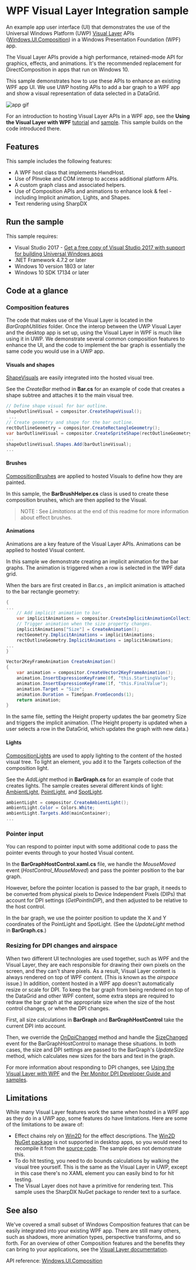 # WPF Visual Layer Integration sample

An example app user interface (UI) that demonstrates the use of the Universal Windows Platform (UWP) [Visual Layer](https://docs.microsoft.com/windows/uwp/composition/visual-layer) APIs ([Windows.UI.Composition](https://docs.microsoft.com/uwp/api/windows.ui.composition)) in a Windows Presentation Foundation (WPF) app.

The Visual Layer APIs provide a high performance, retained-mode API for graphics, effects, and animations. It's the recommended  replacement for DirectComposition in apps that run on Windows 10.

This sample demonstrates how to use these APIs to enhance an existing WPF app UI. We use UWP hosting APIs to add a bar graph to a WPF app and show a visual representation of data selected in a DataGrid.

![app gif](https://media.giphy.com/media/ckzSDh68pZEgg8zXjt/giphy.gif)

For an introduction to hosting Visual Layer APIs in a WPF app, see the **Using the Visual Layer with WPF** [tutorial](https://docs.microsoft.com/windows/uwp/composition/using-the-visual-layer-with-wpf) and [sample](https://github.com/Microsoft/Windows.UI.Composition-Win32-Samples/tree/master/dotnet/WPF/HelloComposition). This sample builds on the code introduced there.

## Features

This sample includes the following features:

- A WPF host class that implements HwndHost.
- Use of PInvoke and COM interop to access additional platform APIs.
- A custom graph class and associated helpers.
- Use of Composition APIs and animations to enhance look & feel - including Implicit animation, Lights, and Shapes.
- Text rendering using SharpDX

## Run the sample

This sample requires:

- Visual Studio 2017 - [Get a free copy of Visual Studio 2017 with support for building Universal Windows apps](http://go.microsoft.com/fwlink/?LinkID=280676)
- .NET Framework 4.7.2 or later
- Windows 10 version 1803 or later
- Windows 10 SDK 17134 or later

## Code at a glance

### Composition features

The code that makes use of the Visual Layer is located in the _BarGraphUtilities_ folder. Once the interop between the UWP Visual Layer and the desktop app is set up, using the Visual Layer in WPF is much like using it in UWP. We demonstrate several common composition features to enhance the UI, and the code to implement the bar graph is essentially the same code you would use in a UWP app.

#### Visuals and shapes

[ShapeVisuals](https://docs.microsoft.com/uwp/api/windows.ui.composition.shapevisual) are easily integrated into the hosted visual tree.  

See the _CreateBar_ method in **Bar.cs** for an example of code that creates a shape subtree and attaches it to the main visual tree.

```csharp
// Define shape visual for bar outline.
shapeOutlineVisual = compositor.CreateShapeVisual();
 ...
// Create geometry and shape for the bar outline.
rectOutlineGeometry = compositor.CreateRectangleGeometry();
var barOutlineVisual = compositor.CreateSpriteShape(rectOutlineGeometry);
...
shapeOutlineVisual.Shapes.Add(barOutlineVisual);
...
```

#### Brushes

[CompositionBrushes](https://docs.microsoft.com/uwp/api/windows.ui.composition.compositionbrush) are applied to hosted Visuals to define how they are painted.

In this sample, the **BarBrushHelper.cs** class is used to create these composition brushes, which are then applied to the Visual.  

> NOTE : See _Limitations_ at the end of this readme for more information about effect brushes.  

#### Animations

Animations are a key feature of the Visual Layer APIs. Animations can be applied to hosted Visual content.  

In this sample we demonstrate creating an implicit animation for the bar graphs. The animation is triggered when a row is selected in the WPF data grid.  

When the bars are first created in Bar.cs , an implicit animation is attached to the bar rectangle geometry:

```csharp
{
...
    // Add implicit animation to bar.
    var implicitAnimations = compositor.CreateImplicitAnimationCollection();
    // Trigger animation when the size property changes.
    implicitAnimations["Size"] = CreateAnimation();
    rectGeometry.ImplicitAnimations = implicitAnimations;
    rectOutlineGeometry.ImplicitAnimations = implicitAnimations;
...
}

Vector2KeyFrameAnimation CreateAnimation()
{
    var animation = compositor.CreateVector2KeyFrameAnimation();
    animation.InsertExpressionKeyFrame(0f, "this.StartingValue");
    animation.InsertExpressionKeyFrame(1f, "this.FinalValue");
    animation.Target = "Size";
    animation.Duration = TimeSpan.FromSeconds(1);
    return animation;
}
```

In the same file, setting the Height property updates the bar geometry Size and triggers the implicit animation. (The Height property is updated when a user selects a row in the DataGrid, which updates the graph with new data.)

#### Lights

[CompositionLights](https://docs.microsoft.com/uwp/api/windows.ui.composition.compositionlight) are used to apply lighting to the content of the hosted visual tree. To light an element, you add it to the Targets collection of the composition light.

See the _AddLight_ method in **BarGraph.cs** for an example of code that creates lights. The sample creates several different kinds of light: [AmbientLight](https://docs.microsoft.com/uwp/api/windows.ui.composition.ambientlight), [PointLight](https://docs.microsoft.com/uwp/api/windows.ui.composition.pointlight), and [SpotLight](https://docs.microsoft.com/uwp/api/windows.ui.composition.spotlight).

```csharp
ambientLight = compositor.CreateAmbientLight();
ambientLight.Color = Colors.White;
ambientLight.Targets.Add(mainContainer);
...
```

### Pointer input

You can respond to pointer input with some additional code to pass the pointer events through to your hosted Visual content.  

In the **BarGraphHostControl.xaml.cs** file, we handle the _MouseMoved_ event (*HostControl_MouseMoved*) and pass the pointer position to the bar graph.

However, before the pointer location is passed to the bar graph, it needs to be converted from physical pixels to Device Independent Pixels (DIPs) that account for DPI settings (_GetPointInDIP_), and then adjusted to be relative to the host control.

In the bar graph, we use the pointer position to update the X and Y coordinates of the PointLight and SpotLight. (See the _UpdateLight_ method in **BarGraph.cs**.)

### Resizing for DPI changes and airspace

When two different UI technologies are used together, such as WPF and the Visual Layer, they are each responsible for drawing their own pixels on the screen, and they can't share pixels. As a result, Visual Layer content is always rendered on top of WPF content. (This is known as the _airspace_ issue.) In addition, content hosted in a WPF app doesn't automatically resize or scale for DPI. To keep the bar graph from being rendered on top of the DataGrid and other WPF content, some extra steps are required to redraw the bar graph at the appropriate size when the size of the host control changes, or when the DPI changes. 

First, all size calculations in **BarGraph** and **BarGraphHostControl** take the current DPI into account.

Then, we override the [OnDpiChanged](https://docs.microsoft.com/dotnet/api/system.windows.media.visual.ondpichanged) method and handle the [SizeChanged](https://docs.microsoft.com/dotnet/api/system.windows.frameworkelement.sizechanged) event for the BarGraphHostControl to manage these situations. In both cases, the size and DPI settings are passed to the BarGraph's _UpdateSize_ method, which calculates new sizes for the bars and text in the graph.

For more information about responding to DPI changes, see [Using the Visual Layer with WPF](https://docs.microsoft.com/windows/uwp/composition/using-the-visual-layer-with-wpf) and the [Per Monitor DPI Developer Guide and samples](https://github.com/Microsoft/WPF-Samples/tree/master/PerMonitorDPI).

## Limitations

While many Visual Layer features work the same when hosted in a WPF app as they do in a UWP app, some features do have limitations. Here are some of the limitations to be aware of:

- Effect chains rely on [Win2D](http://microsoft.github.io/Win2D/html/Introduction.htm) for the effect descriptions. The [Win2D NuGet package](https://www.nuget.org/packages/Win2D.uwp) is not supported in desktop apps, so you would need to recompile it from the [source code](https://github.com/Microsoft/Win2D). The sample does not demonstrate this.
- To do hit testing, you need to do bounds calculations by walking the visual tree yourself. This is the same as the Visual Layer in UWP, except in this case there's no XAML element you can easily bind to for hit testing. 
- The Visual Layer does not have a primitive for rendering text. This sample uses the SharpDX NuGet package to render text to a surface.

## See also

We've covered a small subset of Windows Composition features that can be easily integrated into your existing WPF app. There are still many others, such as shadows, more animation types, perspective transforms, and so forth. For an overview of other Composition features and the benefits they can bring to your applications, see the [Visual Layer documentation](https://docs.microsoft.com/windows/uwp/composition/visual-layer).

API reference: [Windows.UI.Composition](https://docs.microsoft.com/uwp/api/windows.ui.composition)
